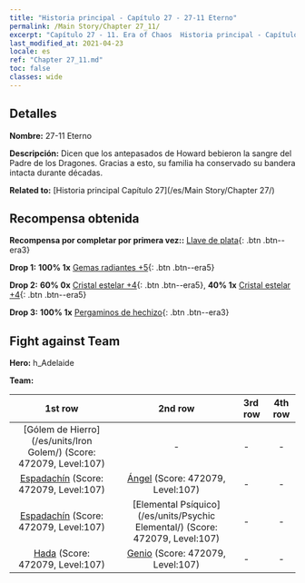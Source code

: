 ```yaml
---
title: "Historia principal - Capítulo 27 - 27-11 Eterno"
permalink: /Main Story/Chapter 27_11/
excerpt: "Capítulo 27 - 11. Era of Chaos  Historia principal - Capítulo 27_11. 27-11 Eterno"
last_modified_at: 2021-04-23
locale: es
ref: "Chapter 27_11.md"
toc: false
classes: wide
---
```


## Detalles

 **Nombre:** 27-11 Eterno

 **Descripción:** Dicen que los antepasados de Howard bebieron la sangre del Padre de los Dragones. Gracias a esto, su familia ha conservado su bandera intacta durante décadas.

 **Related to:** [Historia principal Capítulo 27](/es/Main Story/Chapter 27/)

## Recompensa obtenida

 **Recompensa por completar por primera vez::** [Llave de plata](/ItemsES/con_693/){: .btn .btn--era3}

 **Drop 1:** **100% 1x** [Gemas radiantes +5](/ItemsES/mat_100/){: .btn .btn--era5}

 **Drop 2:** **60% 0x** [Cristal estelar +4](/ItemsES/mat_94/){: .btn .btn--era5}, **40% 1x** [Cristal estelar +4](/ItemsES/mat_94/){: .btn .btn--era5}

 **Drop 3:** **100% 1x** [Pergaminos de hechizo](/ItemsES/con_694/){: .btn .btn--era3}


## Fight against Team
 **Hero:** h_Adelaide

 **Team:**


  | 1st row | 2nd row | 3rd row | 4th row |
  |:----:|:----:|:----|:----:|
  | [Gólem de Hierro](/es/units/Iron Golem/) (Score: 472079, Level:107)  | - | - | - |
  | [Espadachín](/es/units/Swordsman/) (Score: 472079, Level:107)  | [Ángel](/es/units/Angel/) (Score: 472079, Level:107)  | - | - |
  | [Espadachín](/es/units/Swordsman/) (Score: 472079, Level:107)  | [Elemental Psíquico](/es/units/Psychic Elemental/) (Score: 472079, Level:107)  | - | - |
  | [Hada](/es/units/Sprite/) (Score: 472079, Level:107)  | [Genio](/es/units/Genie/) (Score: 472079, Level:107)  | - | - |


